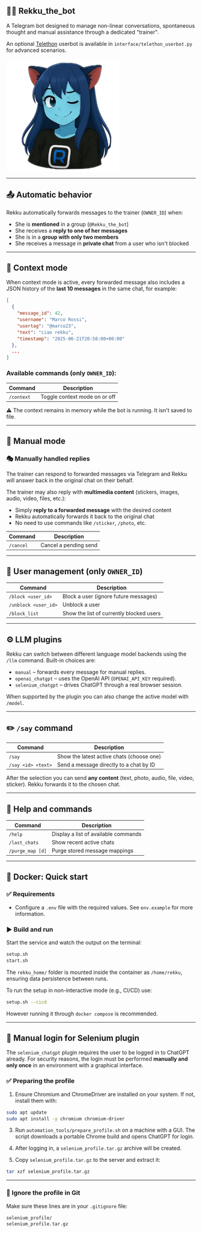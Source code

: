 ## 🧞‍♀️ Rekku_the_bot

A Telegram bot designed to manage non-linear conversations, spontaneous thought and manual assistance through a dedicated "trainer".

An optional [Telethon](https://github.com/LonamiWebs/Telethon) userbot is available in `interface/telethon_userbot.py` for advanced scenarios.

<img src="res/wink.webp" alt="Rekku Wink" width="300" />

---

## 📤 Automatic behavior

Rekku automatically forwards messages to the trainer (`OWNER_ID`) when:

* She is **mentioned** in a group (`@Rekku_the_bot`)
* She receives a **reply to one of her messages**
* She is in a **group with only two members**
* She receives a message in **private chat** from a user who isn't blocked

---

## 🧠 Context mode

When context mode is active, every forwarded message also includes a JSON history of the **last 10 messages** in the same chat, for example:

```json
[
  {
    "message_id": 42,
    "username": "Marco Rossi",
    "usertag": "@marco23",
    "text": "ciao rekku",
    "timestamp": "2025-06-21T20:58:00+00:00"
  },
  ...
]
```

### Available commands (only `OWNER_ID`):

| Command    | Description                     |
| ---------- | ------------------------------- |
| `/context` | Toggle context mode on or off   |

⚠️ The context remains in memory while the bot is running. It isn't saved to file.

---

## 🧩 Manual mode

### 🎭 Manually handled replies

The trainer can respond to forwarded messages via Telegram and Rekku will answer back in the original chat on their behalf.

The trainer may also reply with **multimedia content** (stickers, images, audio, video, files, etc.):

* Simply **reply to a forwarded message** with the desired content
* Rekku automatically forwards it back to the original chat
* No need to use commands like `/sticker`, `/photo`, etc.

| Command   | Description            |
| --------- | ---------------------- |
| `/cancel` | Cancel a pending send  |

---

## 🧱 User management (only `OWNER_ID`)

| Command              | Description                                |
| -------------------- | ------------------------------------------ |
| `/block <user_id>`   | Block a user (ignore future messages)      |
| `/unblock <user_id>` | Unblock a user                             |
| `/block_list`        | Show the list of currently blocked users   |

---

## ⚙️ LLM plugins

Rekku can switch between different language model backends using the `/llm` command.
Built-in choices are:

* `manual` – forwards every message for manual replies.
* `openai_chatgpt` – uses the OpenAI API (`OPENAI_API_KEY` required).
* `selenium_chatgpt` – drives ChatGPT through a real browser session.

When supported by the plugin you can also change the active model with `/model`.

---

## ✏️ `/say` command

| Command             | Description                                              |
| ------------------- | -------------------------------------------------------- |
| `/say`              | Show the latest active chats (choose one)               |
| `/say <id> <text>`  | Send a message directly to a chat by ID                 |

After the selection you can send **any content** (text, photo, audio, file, video, sticker). Rekku forwards it to the chosen chat.

---

## 🧪 Help and commands

| Command          | Description                          |
| ---------------- | ------------------------------------ |
| `/help`          | Display a list of available commands |
| `/last_chats`    | Show recent active chats            |
| `/purge_map [d]` | Purge stored message mappings       |

---

## 🐳 Docker: Quick start

### ✅ Requirements

* Configure a `.env` file with the required values. See `env.example` for more information.

### ▶️ Build and run

Start the service and watch the output on the terminal:
```bash
setup.sh
start.sh
```

The `rekku_home/` folder is mounted inside the container as `/home/rekku`, ensuring data persistence between runs.

To run the setup in non-interactive mode (e.g., CI/CD) use:
```bash
setup.sh --cicd
```

However running it through `docker compose` is recommended.

---

## 🔐 Manual login for Selenium plugin

The `selenium_chatgpt` plugin requires the user to be logged in to ChatGPT already. For security reasons, the login must be performed **manually and only once** in an environment with a graphical interface.

### ✅ Preparing the profile

1. Ensure Chromium and ChromeDriver are installed on your system. If not, install them with:
```bash
sudo apt update
sudo apt install -y chromium chromium-driver
```

3. Run `automation_tools/prepare_profile.sh` on a machine with a GUI. The script
   downloads a portable Chrome build and opens ChatGPT for login.

4. After logging in, a `selenium_profile.tar.gz` archive will be created.

5. Copy `selenium_profile.tar.gz` to the server and extract it:
```bash
tar xzf selenium_profile.tar.gz
```

---

### 📁 Ignore the profile in Git

Make sure these lines are in your `.gitignore` file:

```
selenium_profile/
selenium_profile.tar.gz
```
